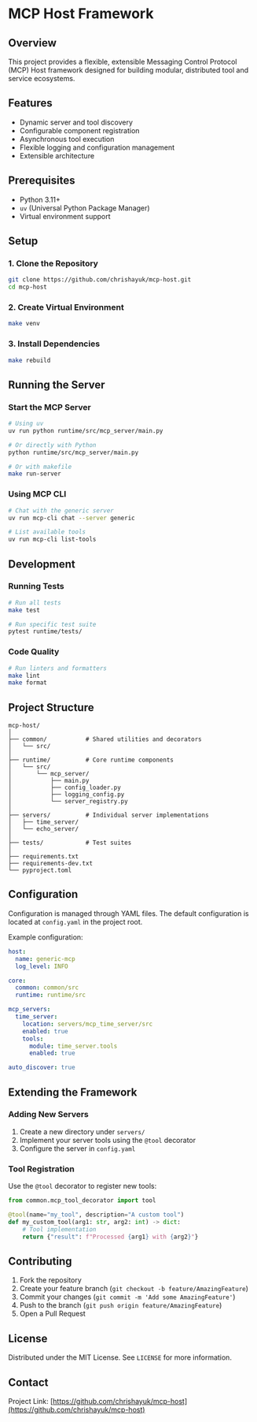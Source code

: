 # MCP Host Framework

## Overview

This project provides a flexible, extensible Messaging Control Protocol (MCP) Host framework designed for building modular, distributed tool and service ecosystems.

## Features

- Dynamic server and tool discovery
- Configurable component registration
- Asynchronous tool execution
- Flexible logging and configuration management
- Extensible architecture

## Prerequisites

- Python 3.11+
- `uv` (Universal Python Package Manager)
- Virtual environment support

## Setup

### 1. Clone the Repository

```bash
git clone https://github.com/chrishayuk/mcp-host.git
cd mcp-host
```

### 2. Create Virtual Environment

```bash
make venv
```

### 3. Install Dependencies

```bash
make rebuild
```

## Running the Server

### Start the MCP Server

```bash
# Using uv
uv run python runtime/src/mcp_server/main.py

# Or directly with Python
python runtime/src/mcp_server/main.py

# Or with makefile
make run-server
```

### Using MCP CLI

```bash
# Chat with the generic server
uv run mcp-cli chat --server generic

# List available tools
uv run mcp-cli list-tools
```

## Development

### Running Tests

```bash
# Run all tests
make test

# Run specific test suite
pytest runtime/tests/
```

### Code Quality

```bash
# Run linters and formatters
make lint
make format
```

## Project Structure

```
mcp-host/
│
├── common/           # Shared utilities and decorators
│   └── src/
│
├── runtime/          # Core runtime components
│   └── src/
│       └── mcp_server/
│           ├── main.py
│           ├── config_loader.py
│           ├── logging_config.py
│           └── server_registry.py
│
├── servers/          # Individual server implementations
│   ├── time_server/
│   └── echo_server/
│
├── tests/            # Test suites
│
├── requirements.txt
├── requirements-dev.txt
└── pyproject.toml
```

## Configuration

Configuration is managed through YAML files. The default configuration is located at `config.yaml` in the project root.

Example configuration:
```yaml
host:
  name: generic-mcp
  log_level: INFO

core:
  common: common/src
  runtime: runtime/src

mcp_servers:
  time_server:
    location: servers/mcp_time_server/src
    enabled: true
    tools:
      module: time_server.tools
      enabled: true

auto_discover: true
```

## Extending the Framework

### Adding New Servers

1. Create a new directory under `servers/`
2. Implement your server tools using the `@tool` decorator
3. Configure the server in `config.yaml`

### Tool Registration

Use the `@tool` decorator to register new tools:

```python
from common.mcp_tool_decorator import tool

@tool(name="my_tool", description="A custom tool")
def my_custom_tool(arg1: str, arg2: int) -> dict:
    # Tool implementation
    return {"result": f"Processed {arg1} with {arg2}"}
```

## Contributing

1. Fork the repository
2. Create your feature branch (`git checkout -b feature/AmazingFeature`)
3. Commit your changes (`git commit -m 'Add some AmazingFeature'`)
4. Push to the branch (`git push origin feature/AmazingFeature`)
5. Open a Pull Request

## License

Distributed under the MIT License. See `LICENSE` for more information.

## Contact
Project Link: [https://github.com/chrishayuk/mcp-host](https://github.com/chrishayuk/mcp-host)
```